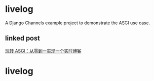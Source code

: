 # livelog
A Django Channels example project to demonstrate the ASGI use case.

## linked post
[玩转 ASGI：从零到一实现一个实时博客](http://blog.ernest.me/post/asgi-demonstration-realtime-blogging)
# livelog
